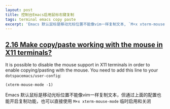```yaml
---
layout: post
title: 控制台Emacs启用鼠标右键复制
tags: terminal emacs copy paste
excerpt: 'Emacs 默认鼠标是移动光标位置不能像vim一样复制文本, `M+x xterm-mouse-mode` 临时启用和关闭鼠标功能'
---
```


## [2.16 Make copy/paste working with the mouse in X11 terminals?](http://spacemacs.org/doc/FAQ.html#make-copypaste-working-with-the-mouse-in-x11-terminals)

It is possible to disable the mouse support in X11 terminals in order to enable copying/pasting with the mouse. You need to add this line to your `dotspacemacs/user-config`:

```
(xterm-mouse-mode -1)
```

Emacs 默认鼠标是移动光标位置不能像vim一样复制文本，但通过上面的配置也能开启复制功能，也可以直接使用 `M+x xterm-mouse-mode` 临时启用和关闭
